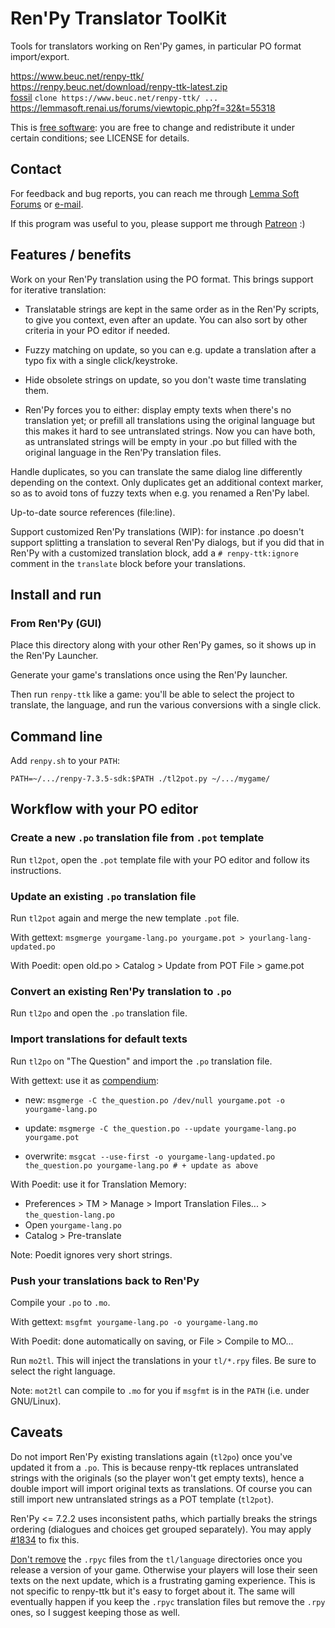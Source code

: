 # Ren'Py Translator ToolKit

Tools for translators working on Ren'Py games, in particular PO format import/export.

<https://www.beuc.net/renpy-ttk/>  
<https://renpy.beuc.net/download/renpy-ttk-latest.zip>  
[fossil](https://www.fossil-scm.org/) `clone https://www.beuc.net/renpy-ttk/ ...`
<https://lemmasoft.renai.us/forums/viewtopic.php?f=32&t=55318>  

This is [free software](https://www.gnu.org/philosophy/free-sw.html):
you are free to change and redistribute it under certain conditions;
see LICENSE for details.


## Contact

For feedback and bug reports, you can reach me through
[Lemma Soft Forums](https://lemmasoft.renai.us/forums/viewtopic.php?f=32&t=55318)
or [e-mail](mailto:beuc@beuc.net).

If this program was useful to you, please support me through
[Patreon](https://www.beuc.net/donate/) :)


## Features / benefits

Work on your Ren'Py translation using the PO format. This brings support for iterative translation:

- Translatable strings are kept in the same order as in the Ren'Py scripts, to give you context, even after an update.  You can also sort by other criteria in your PO editor if needed.

- Fuzzy matching on update, so you can e.g. update a translation after a typo fix with a single click/keystroke.

- Hide obsolete strings on update, so you don't waste time translating them.

- Ren'Py forces you to either: display empty texts when there's no translation yet; or prefill all translations using the original language but this makes it hard to see untranslated strings. Now you can have both, as untranslated strings will be empty in your .po but filled with the original language in the Ren'Py translation files.

Handle duplicates, so you can translate the same dialog line differently depending on the context.  Only duplicates get an additional context marker, so as to avoid tons of fuzzy texts when e.g. you renamed a Ren'Py label.

Up-to-date source references (file:line).

Support customized Ren'Py translations (WIP): for instance .po doesn't support splitting a translation to several Ren'Py dialogs, but if you did that in Ren'Py with a customized translation block, add a `# renpy-ttk:ignore` comment in the `translate` block before your translations.


## Install and run

### From Ren'Py (GUI)

Place this directory along with your other Ren'Py games, so it shows
up in the Ren'Py Launcher.

Generate your game's translations once using the Ren'Py launcher.

Then run `renpy-ttk` like a game: you'll be able to select the project
to translate, the language, and run the various conversions with a
single click.


## Command line

Add `renpy.sh` to your `PATH`:

`PATH=~/.../renpy-7.3.5-sdk:$PATH ./tl2pot.py ~/.../mygame/`


## Workflow with your PO editor

### Create a new `.po` translation file from `.pot` template

Run `tl2pot`, open the `.pot` template file with your PO editor and follow its instructions.

### Update an existing `.po` translation file

Run `tl2pot` again and merge the new template `.pot` file.

With gettext: `msgmerge yourgame-lang.po yourgame.pot > yourlang-lang-updated.po`

With Poedit: open old.po > Catalog > Update from POT File > game.pot

### Convert an existing Ren'Py translation to `.po`

Run `tl2po` and open the `.po` translation file.

### Import translations for default texts

Run `tl2po` on "The Question" and import the `.po` translation file.

With gettext: use it as [compendium](https://www.gnu.org/software/gettext/manual/html_node/Using-Compendia.html#Using-Compendia):

- new:       `msgmerge -C the_question.po /dev/null yourgame.pot -o yourgame-lang.po`

- update:    `msgmerge -C the_question.po --update yourgame-lang.po yourgame.pot`

- overwrite: `msgcat --use-first -o yourgame-lang-updated.po the_question.po yourgame-lang.po # + update as above`

With Poedit: use it for Translation Memory:

- Preferences > TM > Manage > Import Translation Files... > `the_question-lang.po`
- Open `yourgame-lang.po`
- Catalog > Pre-translate

Note: Poedit ignores very short strings.

### Push your translations back to Ren'Py

Compile your `.po` to `.mo`.

With gettext: `msgfmt yourgame-lang.po -o yourgame-lang.mo`

With Poedit: done automatically on saving, or File > Compile to MO...

Run `mo2tl`. This will inject the translations in your `tl/*.rpy` files. Be sure to select the right language.

Note: `mot2tl` can compile to `.mo` for you if `msgfmt` is in the
`PATH` (i.e. under GNU/Linux).


## Caveats

Do not import Ren'Py existing translations again (`tl2po`) once you've
updated it from a `.po`. This is because renpy-ttk replaces
untranslated strings with the originals (so the player won't get empty
texts), hence a double import will import original texts as
translations.  Of course you can still import new untranslated strings
as a POT template (`tl2pot`).

Ren'Py <= 7.2.2 uses inconsistent paths, which partially breaks the
strings ordering (dialogues and choices get grouped separately).  You
may apply [#1834](https://github.com/renpy/renpy/pull/1834) to fix
this.

[Don't
remove](https://patreon.renpy.org/rpyc.html#implications-for-save-compatibility)
the `.rpyc` files from the `tl/language` directories once you release
a version of your game.  Otherwise your players will lose their seen
texts on the next update, which is a frustrating gaming experience.
This is not specific to renpy-ttk but it's easy to forget about it.
The same will eventually happen if you keep the `.rpyc` translation
files but remove the `.rpy` ones, so I suggest keeping those as well.
